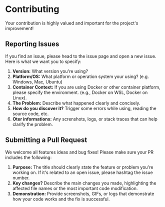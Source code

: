 # Contributing
Your contribution is highly valued and important for the project's improvement!

## Reporting Issues
If you find an issue, please head to the issue page and open a new issue. Here is what we want you to specify:

1. **Version:** What version you're using?
1. **Platform/OS:** What platform or operation system your using? (e.g. Windows, Mac, Ubuntu)
1. **Container Context:** If you are using Docker or other container platform, please specify the environment. (e.g., Docker on WSL, Docker on Linux).
1. **The Problem:** Describe what happened clearly and concisely.
1. **How do you discover it?** Trigger some errors while using, reading the source code, etc.
1. **Oter informations:** Any screnshots, logs, or stack traces that can help clarify the problem.
## Submitting a Pull Request
We welcome all features ideas and bug fixes! Please make sure your PR includes the following:

1. **Purpose:** The title should clearly state the feature or problem you're working on. If it's related to an open issue, please hashtag the issue number.
1. **Key changes?** Describe the main changes you made, highlighting the affected file names or the most important code modification.
1. **Demonstration:** Provide screenshots, GIFs, or logs that demonstrate how your code works and the fix is successful.
